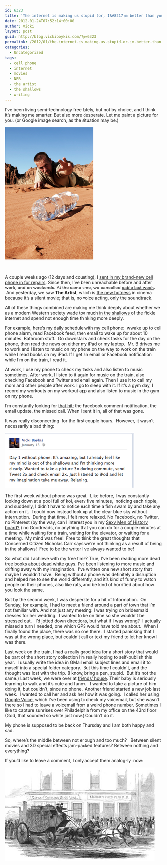 ```yaml
---
id: 6323
title: 'The internet is making us stupid (or, I&#8217;m better than you because I broke my phone)'
date: 2012-01-24T07:52:14+00:00
author: Vicki
layout: post
guid: http://blog.vickiboykis.com/?p=6323
permalink: /2012/01/the-internet-is-making-us-stupid-or-im-better-than-you-because-i-broke-my-phone/
categories:
  - Uncategorized
tags:
  - cell phone
  - internet
  - movies
  - NPR
  - the artist
  - the shallows
  - writing
---
```

I&#8217;ve been living semi-technology free lately, but not by choice, and I think it&#8217;s making me smarter. But also more desperate. Let me paint a picture for you. (or Google image search, as the situation may be.)

[<img class="aligncenter size-full wp-image-6355" title="thirsty" src="https://raw.githubusercontent.com/veekaybee/wlb/gh-pages/assets/images/2012/01/thirsty.jpg" alt="" width="284" height="423" />](https://raw.githubusercontent.com/veekaybee/wlb/gh-pages/assets/images/2012/01/thirsty.jpg)

&nbsp;

A couple weeks ago (12 days and counting), I <a href="http://blog.vickiboykis.com/2012/01/16/a-glimpse-into-the-edwardian-period/" target="_blank">sent in my brand-new cell phone in for repairs</a>. Since then, I&#8217;ve been unreachable before and after work, and on weekends. At the same time, we cancelled <a href="http://blog.vickiboykis.com/2011/10/17/a-short-story-about-lazy-jewish-consumer-behavior-and-hbo/" target="_blank">cable last week</a>.  And yesterday, we saw **The Artist**, which is <a href="http://movies.nytimes.com/2011/11/25/movies/the-artist-by-michel-hazanavicius-review.html" target="_blank">the new hotness</a> in cinema because it&#8217;s a silent movie; that is, no voice acting, only the soundtrack.



All of these things combined are making me think deeply about whether we as a modern Western society wade too much <a href="http://www.npr.org/templates/story/story.php?storyId=127370598" target="_blank">in the shallows </a>of the fickle internet and spend not enough time thinking more deeply.

For example, here&#8217;s my daily schedule with my cell phone:  wwake up to cell phone alarm, read Facebook feed, then email to wake up for about 10 minutes. Bathroom stuff.  Go downstairs and check tasks for the day on the phone, then read the news on either my iPad or my laptop.  Mr. B drives me to work and I listen to music on my phone on the way to work on the train while I read books on my iPad. If I get an email or Facebook notification while I&#8217;m on the train, I read it.

At work, I use my phone to check my tasks and also listen to music sometimes. After work, I listen to it again for music on the train, also checking Facebook and Twitter and email again. Then I use it to call my mom and other people after work. I go to sleep with it. If it&#8217;s a gym day, I record my workouts on my workout app and also listen to music in the gym on my phone.

I&#8217;m constantly looking for <a href="http://blog.vickiboykis.com/2011/09/26/facebook-anxiety/" target="_blank">that hit:</a> the Facebook comment notification, the email update, the missed call. When I sent it in, all of that was gone.

It was really disconcerting  for the first couple hours.  However, it wasn&#8217;t necessarily a bad thing:

[<img class="aligncenter size-full wp-image-6330" title="Screen shot 2012-01-22 at 7.29.12 PM" src="https://raw.githubusercontent.com/veekaybee/wlb/gh-pages/assets/images/2012/01/Screen-shot-2012-01-22-at-7.29.12-PM.png" alt="" width="414" height="175" />](https://raw.githubusercontent.com/veekaybee/wlb/gh-pages/assets/images/2012/01/Screen-shot-2012-01-22-at-7.29.12-PM.png)

The first week without phone was great.  Like before, I was constantly looking down at a pool full of koi, every five minutes,  noticing each ripple, and suddenly, I didn&#8217;t have to notice each time a fish swam by and take any action on it.  I could now instead look up at the clear blue sky without interruption.  During that time, I felt more relaxed. No Facebook, no Twitter, no Pinterest (by the way, can I interest you in my <a href="http://pinterest.com/veeko/sexy-men-of-history/" target="_blank">Sexy Men of History board?</a>,) no Goodreads, no anything that you can do for a couple minutes at a time while waiting for a train, waiting for the elevator, or waiting for a meeting.  My mind was free!  Free to think the great thoughts that Concerned Citizen Nicholas Carr says we&#8217;re not thinking as a result of being in the shallows!  Free to be the writer I&#8217;ve always wanted to be!

So what did I achieve with my free time? True, I&#8217;ve been reading more dead tree books <a href="http://www.amazon.co.uk/Scotland-Story-Nation-Magnus-Magnusson/dp/0006531911" target="_blank">about dead white guys</a>. I&#8217;ve been listening to more music and drifting away with my imagination.  I&#8217;ve written one new short story that maybe I wouldn&#8217;t have.  Being without a phone was definitely a disruption and helped me to see the world differently, and it&#8217;s kind of funny to watch people on their phones, also like rats, and be kind of horrified about how you look the same.

But by the second week, I was desperate for a hit of Information.  On Sunday, for example, I had to meet a friend around a part of town that I&#8217;m not familiar with. And not just any meeting: I was trying on bridesmaid dresses for her wedding.  I wanted to be on time so she wouldn&#8217;t be stressed out.   I&#8217;d jotted down directions, but what if I was wrong?  I actually missed a turn I needed, one which GPS would have told me about.  When I finally found the place, there was no one there.  I started panicking that I was at the wrong place, but couldn&#8217;t call or text my friend to let her know I was there.

Last week on the train, I had a really good idea for a short story that would be part of the short story collection I&#8217;m really hoping to self-publish this year.  I usually write the idea in GMail email subject lines and email it to myself into a special folder category.  But this time I couldn&#8217;t, and the thought was lost with the trip. (I know, bring a pen, stupid.  But it&#8217;s not the same.) Last week, we were over at <a href="http://smellslikeborscht.blogspot.com/" target="_blank">friends&#8217; house</a>. Their baby is seriously learning to walk and it&#8217;s cute and funny.   I wanted to take a picture of him doing it, but couldn&#8217;t, since no phone.  Another friend started a new job last week.  I wanted to call her and ask her how it was going.  I called her using <a href="https://www.google.com/voice/b/0?pli=1#history" target="_blank">Google Voice</a>, which I&#8217;ve been using to check my voicemail, but she wasn&#8217;t there so I had to leave a voicemail from a weird phone number. Sometimes I like to capture sunrises over Philadelphia from my office on the 43rd floor (God, that sounded so white just now.) Couldn&#8217;t do it.

My phone is supposed to be back on Thursday and I am both happy and sad.

So, where&#8217;s the middle between not enough and too much?   Between silent movies and 3D special effects jam-packed features? Between nothing and everything?

If you&#8217;d like to leave a comment, I only accept them analog-ly  now:

[<img class="aligncenter size-full wp-image-6356" title="stagecoach" src="https://raw.githubusercontent.com/veekaybee/wlb/gh-pages/assets/images/2012/01/stagecoach.jpg" alt="" width="480" height="300" />](https://raw.githubusercontent.com/veekaybee/wlb/gh-pages/assets/images/2012/01/stagecoach.jpg)